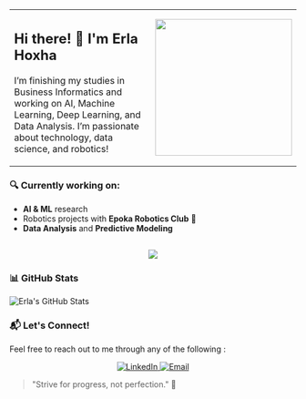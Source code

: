 <table>
  <tr>
    <td>
      <h2>Hi there! 👋 I'm Erla Hoxha</h2>
      <p>
        I’m finishing my studies in Business Informatics and working on AI, Machine Learning, Deep Learning, and Data Analysis.  
        I’m passionate about technology, data science, and robotics!
      </p>
    </td>
    <td>
      <img src="https://media.giphy.com/media/OLPQ6z2hlHmwFc4Hso/giphy.gif" width="240">
    </td>
  </tr>
</table>




### 🔍 Currently working on:
- **AI & ML** research
- Robotics projects with **Epoka Robotics Club** 🚀
- **Data Analysis** and **Predictive Modeling**


## 
<p align="center">
  <img src="https://readme-typing-svg.herokuapp.com?font=Fira+Code&pause=1000&color=F76C6C&width=500&lines=AI+%7C+Machine+Learning+%7C+Deep+Learning;Data+Analysis+%7C+SQL+%7C+Python;Web+Development+%7C+PHP+%7C+JavaScript;Robotics+%7C+R+%7C+Java">
</p>

### 📊 GitHub Stats
![Erla's GitHub Stats](https://github-readme-stats.vercel.app/api?username=your-github-username&show_icons=true&count_private=true&hide_title=true&hide=prs&theme=radical)

### 📬 Let's Connect!

Feel free to reach out to me through any of the following :

<p align="center">
  <a href="http://linkedin.com/in/erla-hoxha-3a39272b8">
    <img src="https://img.shields.io/badge/LinkedIn-0077B5?style=for-the-badge&logo=linkedin&logoColor=white" alt="LinkedIn">
  </a>
  <a href="mailto:erlahoxha04@gmail.com">
    <img src="https://img.shields.io/badge/Email-D14836?style=for-the-badge&logo=gmail&logoColor=white" alt="Email">
  </a>
</p>

> "Strive for progress, not perfection." 💪


